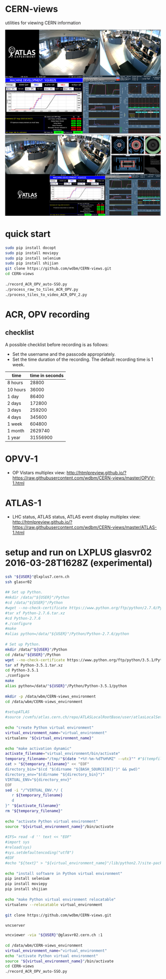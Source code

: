 # CERN-views

utilities for viewing CERN information

![](images/2015-08-27T1019Z_1.png)
![](images/2015-08-27T1019Z_2.png)

# quick start

```Bash
sudo pip install docopt
sudo pip install moviepy
sudo pip install selenium
sudo pip install shijian
git clone https://github.com/wdbm/CERN-views.git
cd CERN-views

./record_ACR_OPV_auto-SSO.py
./process_raw_to_tiles_ACR_OPV.py
./process_tiles_to_video_ACR_OPV_2.py
```

# ACR, OPV recording

## checklist

A possible checklist before recording is as follows:

- Set the username and the passcode appropriately.
- Set the time duration of the recording. The default recording time is 1 week.

|**time**|**time in seconds**|
|--------|-------------------|
|8 hours |28800              |
|10 hours|36000              |
|1 day   |86400              |
|2 days  |172800             |
|3 days  |259200             |
|4 days  |345600             |
|1 week  |604800             |
|1 month |2629740            |
|1 year  |31556900           |

# OPVV-1

- OP Vistars multiplex view: <http://htmlpreview.github.io/?https://raw.githubusercontent.com/wdbm/CERN-views/master/OPVV-1.html>

# ATLAS-1

- LHC status, ATLAS status, ATLAS event display multiplex view: <http://htmlpreview.github.io/?https://raw.githubusercontent.com/wdbm/CERN-views/master/ATLAS-1.html>

# setup and run on LXPLUS glasvr02 2016-03-28T1628Z (experimental)

```Bash
ssh "${USER}"@lxplus7.cern.ch
ssh glasvr02

## Set up Python.
#mkdir /data/"${USER}"/Python
#cd /data/"${USER}"/Python
#wget --no-check-certificate https://www.python.org/ftp/python/2.7.6/Python-2.7.6.tar.xz
#tar xf Python-2.7.6.tar.xz
#cd Python-2.7.6
#./configure
#make
#alias python=/data/"${USER}"/Python/Python-2.7.6/python

# Set up Python.
mkdir /data/"${USER}"/Python
cd /data/"${USER}"/Python
wget --no-check-certificate https://www.python.org/ftp/python/3.5.1/Python-3.5.1.tar.xz
tar xf Python-3.5.1.tar.xz
cd Python-3.5.1
./configure
make
alias python=/data/"${USER}"/Python/Python-3.5.1/python

mkdir -p /data/wbm/CERN-views_environment
cd /data/wbm/CERN-views_environment

#setupATLAS
#source /cvmfs/atlas.cern.ch/repo/ATLASLocalRootBase/user/atlasLocalSetup.sh

echo "create Python virtual environment"
virtual_environment_name="virtual_environment"
virtualenv "${virtual_environment_name}"

echo "make activation dynamic"
activate_filename="virtual_environment/bin/activate"
temporary_filename="/tmp/"$(date "+%Y-%m-%dT%H%MZ" --utc)"" #"$(tempfile)"
cat > "${temporary_filename}" << "EOF"
directory_bin="$(cd "$(dirname "${BASH_SOURCE[0]}")" && pwd)"
directory_env="$(dirname "${directory_bin}")"
VIRTUAL_ENV="${directory_env}"
EOF
sed -i "/^VIRTUAL_ENV.*/ {
   r ${temporary_filename}
   d
}" "${activate_filename}"
rm "${temporary_filename}"

echo "activate Python virtual environment"
source "${virtual_environment_name}"/bin/activate

#IFS= read -d '' text << "EOF"
#import sys
#reload(sys)
#sys.setdefaultencoding("utf8")
#EOF
#echo "${text}" > "${virtual_environment_name}"/lib/python2.7/site-packages/sitecustomize.py

echo "install software in Python virtual environment"
pip install selenium
pip install moviepy
pip install shijian

echo "make Python virtual environment relocatable"
virtualenv --relocatable virtual_environment

git clone https://github.com/wdbm/CERN-views.git

vncserver
```

```Bash
vncviewer -via "${USER}"@glasvr02.cern.ch :1

cd /data/wbm/CERN-views_environment
virtual_environment_name="virtual_environment"
echo "activate Python virtual environment"
source "${virtual_environment_name}"/bin/activate
cd CERN-views
./record_ACR_OPV_auto-SSO.py
```
